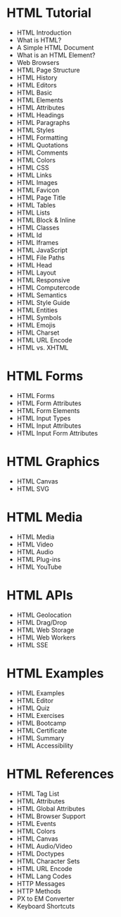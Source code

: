 # HTML Tutorial
- HTML Introduction
 - What is HTML?
 - A Simple HTML Document
 - What is an HTML Element?
 - Web Browsers
 - HTML Page Structure
 - HTML History
- HTML Editors
- HTML Basic
- HTML Elements
- HTML Attributes
- HTML Headings
- HTML Paragraphs
- HTML Styles
- HTML Formatting
- HTML Quotations
- HTML Comments
- HTML Colors
- HTML CSS
- HTML Links
- HTML Images
- HTML Favicon
- HTML Page Title
- HTML Tables
- HTML Lists
- HTML Block & Inline
- HTML Classes
- HTML Id
- HTML Iframes
- HTML JavaScript
- HTML File Paths
- HTML Head
- HTML Layout
- HTML Responsive
- HTML Computercode
- HTML Semantics
- HTML Style Guide
- HTML Entities
- HTML Symbols
- HTML Emojis
- HTML Charset
- HTML URL Encode
- HTML vs. XHTML

# HTML Forms
- HTML Forms
- HTML Form Attributes
- HTML Form Elements
- HTML Input Types
- HTML Input Attributes
- HTML Input Form Attributes

# HTML Graphics
- HTML Canvas
- HTML SVG

# HTML Media
- HTML Media
- HTML Video
- HTML Audio
- HTML Plug-ins
- HTML YouTube

# HTML APIs
- HTML Geolocation
- HTML Drag/Drop
- HTML Web Storage
- HTML Web Workers
- HTML SSE

# HTML Examples
- HTML Examples
- HTML Editor
- HTML Quiz
- HTML Exercises
- HTML Bootcamp
- HTML Certificate
- HTML Summary
- HTML Accessibility

# HTML References
- HTML Tag List
- HTML Attributes
- HTML Global Attributes
- HTML Browser Support
- HTML Events
- HTML Colors
- HTML Canvas
- HTML Audio/Video
- HTML Doctypes
- HTML Character Sets
- HTML URL Encode
- HTML Lang Codes
- HTTP Messages
- HTTP Methods
- PX to EM Converter
- Keyboard Shortcuts